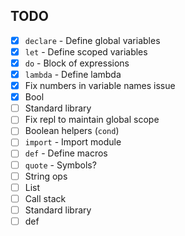 ## TODO
  - [X] `declare` - Define global variables
  - [X] `let` - Define scoped variables
  - [X] `do` - Block of expressions
  - [X] `lambda` - Define lambda
  - [X] Fix numbers in variable names issue
  - [X] Bool
  - [ ] Standard library
  - [ ] Fix repl to maintain global scope
  - [ ] Boolean helpers (`cond`)
  - [ ] `import` - Import module
  - [ ] `def` - Define macros
  - [ ] `quote` - Symbols?
  - [ ] String ops
  - [ ] List
  - [ ] Call stack
  - [ ] Standard library
  - [ ] def
